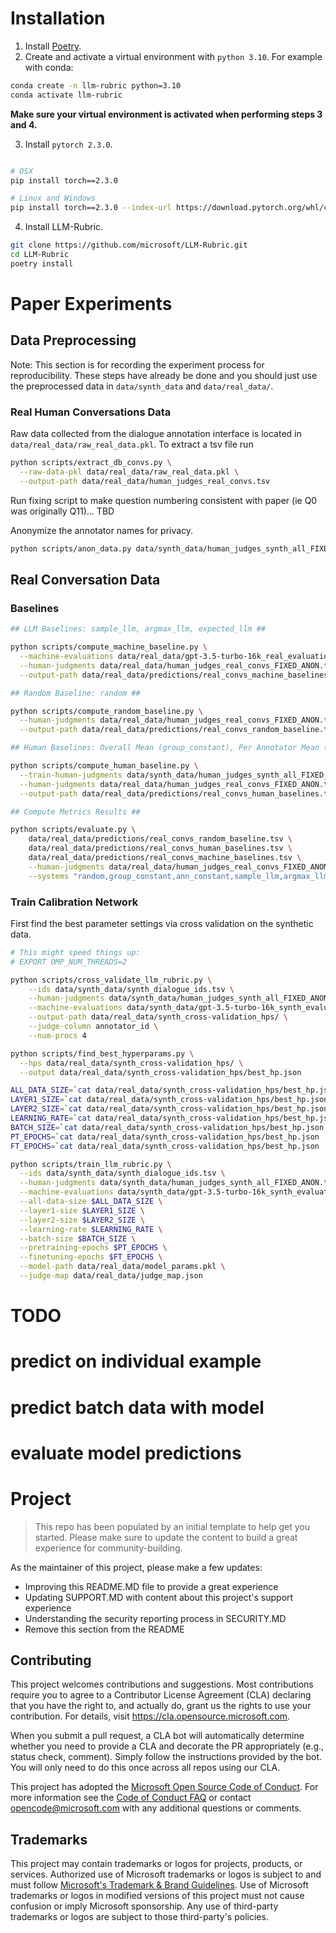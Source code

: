 


# Installation

1. Install [Poetry](https://python-poetry.org/docs/#installing-with-the-official-installer).
2. Create and activate a virtual environment with `python 3.10`. For example with conda: 
```bash
conda create -n llm-rubric python=3.10
conda activate llm-rubric
```
**Make sure your virtual environment is activated when performing steps 3 and 4.**

3. Install `pytorch 2.3.0`.
```bash

# OSX
pip install torch==2.3.0

# Linux and Windows
pip install torch==2.3.0 --index-url https://download.pytorch.org/whl/cpu
```
4. Install LLM-Rubric.
```bash
git clone https://github.com/microsoft/LLM-Rubric.git
cd LLM-Rubric
poetry install
```
   







# Paper Experiments

## Data Preprocessing

Note: This section is for recording the experiment process for reproducibility.
These steps have already be done and you should just use the preprocessed data
in `data/synth_data` and `data/real_data/`.

### Real Human Conversations Data

Raw data collected from the dialogue annotation interface is located in `data/real_data/raw_real_data.pkl`. To extract a tsv file run 

```bash
python scripts/extract_db_convs.py \
  --raw-data-pkl data/real_data/raw_real_data.pkl \
  --output-path data/real_data/human_judges_real_convs.tsv
```


Run fixing script to make question numbering consistent with paper (ie Q0 was originally Q11)... TBD


Anonymize the annotator names for privacy.

```bash
python scripts/anon_data.py data/synth_data/human_judges_synth_all_FIXED.tsv data/real_data/human_judges_real_convs_FIXED.tsv 
```


## Real Conversation Data

### Baselines

```bash
## LLM Baselines: sample_llm, argmax_llm, expected_llm ##

python scripts/compute_machine_baseline.py \
  --machine-evaluations data/real_data/gpt-3.5-turbo-16k_real_evaluations_FIXED.tsv \
  --human-judgments data/real_data/human_judges_real_convs_FIXED_ANON.tsv \
  --output-path data/real_data/predictions/real_convs_machine_baselines.tsv 

## Random Baseline: random ##

python scripts/compute_random_baseline.py \
  --human-judgments data/real_data/human_judges_real_convs_FIXED_ANON.tsv \
  --output-path data/real_data/predictions/real_convs_random_baseline.tsv

## Human Baselines: Overall Mean (group_constant), Per Annotator Mean (ann_constant) ##

python scripts/compute_human_baseline.py \
  --train-human-judgments data/synth_data/human_judges_synth_all_FIXED_ANON.tsv \
  --human-judgments data/real_data/human_judges_real_convs_FIXED_ANON.tsv \
  --output-path data/real_data/predictions/real_convs_human_baselines.tsv

## Compute Metrics Results ##

python scripts/evaluate.py \
    data/real_data/predictions/real_convs_random_baseline.tsv \
    data/real_data/predictions/real_convs_human_baselines.tsv \
    data/real_data/predictions/real_convs_machine_baselines.tsv \
    --human-judgments data/real_data/human_judges_real_convs_FIXED_ANON.tsv \
    --systems "random,group_constant,ann_constant,sample_llm,argmax_llm,expected_llm" 
```

### Train Calibration Network 

First find the best parameter settings via cross validation on the synthetic data.

```bash
# This might speed things up:
# EXPORT OMP_NUM_THREADS=2

python scripts/cross_validate_llm_rubric.py \
    --ids data/synth_data/synth_dialogue_ids.tsv \
    --human-judgments data/synth_data/human_judges_synth_all_FIXED_ANON.tsv \
    --machine-evaluations data/synth_data/gpt-3.5-turbo-16k_synth_evaluations_FIXED.tsv \
    --output-path data/real_data/synth_cross-validation_hps/ \
    --judge-column annotator_id \
    --num-procs 4

python scripts/find_best_hyperparams.py \
  --hps data/real_data/synth_cross-validation_hps/ \
  --output data/real_data/synth_cross-validation_hps/best_hp.json

ALL_DATA_SIZE=`cat data/real_data/synth_cross-validation_hps/best_hp.json | jq .all_data_size`
LAYER1_SIZE=`cat data/real_data/synth_cross-validation_hps/best_hp.json | jq .layer1_size`
LAYER2_SIZE=`cat data/real_data/synth_cross-validation_hps/best_hp.json | jq .layer2_size`
LEARNING_RATE=`cat data/real_data/synth_cross-validation_hps/best_hp.json | jq .learning_rate`
BATCH_SIZE=`cat data/real_data/synth_cross-validation_hps/best_hp.json | jq .batch_size`
PT_EPOCHS=`cat data/real_data/synth_cross-validation_hps/best_hp.json | jq .pretraining_epochs`
FT_EPOCHS=`cat data/real_data/synth_cross-validation_hps/best_hp.json | jq .finetuning_epochs`

python scripts/train_llm_rubric.py \
  --ids data/synth_data/synth_dialogue_ids.tsv \
  --human-judgments data/synth_data/human_judges_synth_all_FIXED_ANON.tsv \
  --machine-evaluations data/synth_data/gpt-3.5-turbo-16k_synth_evaluations_FIXED.tsv \
  --all-data-size $ALL_DATA_SIZE \
  --layer1-size $LAYER1_SIZE \
  --layer2-size $LAYER2_SIZE \
  --learning-rate $LEARNING_RATE \
  --batch-size $BATCH_SIZE \
  --pretraining-epochs $PT_EPOCHS \
  --finetuning-epochs $FT_EPOCHS \
  --model-path data/real_data/model_params.pkl \
  --judge-map data/real_data/judge_map.json
```

# TODO
# predict on individual example
# predict batch data with model
# evaluate model predictions

# Project


> This repo has been populated by an initial template to help get you started. Please
> make sure to update the content to build a great experience for community-building.

As the maintainer of this project, please make a few updates:

- Improving this README.MD file to provide a great experience
- Updating SUPPORT.MD with content about this project's support experience
- Understanding the security reporting process in SECURITY.MD
- Remove this section from the README

## Contributing

This project welcomes contributions and suggestions.  Most contributions require you to agree to a
Contributor License Agreement (CLA) declaring that you have the right to, and actually do, grant us
the rights to use your contribution. For details, visit https://cla.opensource.microsoft.com.

When you submit a pull request, a CLA bot will automatically determine whether you need to provide
a CLA and decorate the PR appropriately (e.g., status check, comment). Simply follow the instructions
provided by the bot. You will only need to do this once across all repos using our CLA.

This project has adopted the [Microsoft Open Source Code of Conduct](https://opensource.microsoft.com/codeofconduct/).
For more information see the [Code of Conduct FAQ](https://opensource.microsoft.com/codeofconduct/faq/) or
contact [opencode@microsoft.com](mailto:opencode@microsoft.com) with any additional questions or comments.

## Trademarks

This project may contain trademarks or logos for projects, products, or services. Authorized use of Microsoft 
trademarks or logos is subject to and must follow 
[Microsoft's Trademark & Brand Guidelines](https://www.microsoft.com/en-us/legal/intellectualproperty/trademarks/usage/general).
Use of Microsoft trademarks or logos in modified versions of this project must not cause confusion or imply Microsoft sponsorship.
Any use of third-party trademarks or logos are subject to those third-party's policies.
